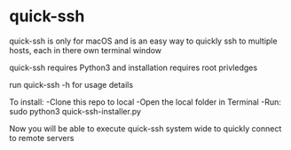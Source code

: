 # quick-ssh
quick-ssh is only for macOS and is an easy way to quickly ssh to multiple hosts, each in there own terminal window

quick-ssh requires Python3 and installation requires root privledges

run quick-ssh -h for usage details

To install:
-Clone this repo to local
-Open the local folder in Terminal
-Run: sudo python3 quick-ssh-installer.py

  Now you will be able to execute quick-ssh system wide to quickly connect to remote servers

